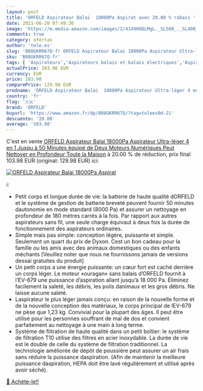 ```yaml
---
layout: post
title: 'ORFELD Aspirateur Balai  18000Pa Aspirat avec 20.00 % rabais '
date: 2021-06-20 07:49:36
image: 'https://m.media-amazon.com/images/I/4149H9DLMgL._SL500_._SL400_.jpg'
comments: true
category: ofertas
author: 'tole.es'
slug: 'B08GKRR67Q-fr ORFELD Aspirateur Balai 18000Pa Aspirateur Ultra-léger 4...'
sku: 'B08GKRR67Q-fr'
tags: [ 'Aspirateurs','Aspirateurs balais et balais électriques','Aspirateurs, entretien des sols et nettoyeurs de vitres','Cuisine et Maison','orfeld', ]
actualPrice: 103.98 EUR
currency: EUR
price: 103.98
comparePrice: 129.98 EUR
prodname: 'ORFELD Aspirateur Balai  18000Pa Aspirateur Ultra-léger 4 en 1  Jusqu à 50 Minutes  équipé de Deux Moteurs Numériques  Peut Nettoyer en Profondeur Toute la Maison'
country: 'fr'
flag: '🇫🇷'
brand: 'ORFELD'
buyurl: 'https://www.amazon.fr/dp/B08GKRR67Q/?tag=tolees0d-21'
descuento: '20.00'
average: '103.98'
---
```


C'est en vente [ORFELD Aspirateur Balai  18000Pa Aspirateur Ultra-léger 4 en 1  Jusqu à 50 Minutes  équipé de Deux Moteurs Numériques  Peut Nettoyer en Profondeur Toute la Maison](https://www.amazon.fr/dp/B08GKRR67Q/?tag=tolees0d-21)  à  20.00 % de réduction, prix final  103.98 EUR (original: 129.98 EUR) ici:

[![ORFELD Aspirateur Balai  18000Pa Aspirat](https://m.media-amazon.com/images/I/4149H9DLMgL._SL500_._SL400_.jpg)](https://www.amazon.fr/dp/B08GKRR67Q/?tag=tolees0d-21)

ℹ️:

- Petit corps et longue durée de vie: la batterie de haute qualité dORFELD et le système de gestion de batterie breveté peuvent fournir 50 minutes dautonomie en mode standard (8000 Pa) et assurer un nettoyage en profondeur de 180 mètres carrés à la fois. Par rapport aux autres aspirateurs sans fil, une seule charge équivaut à deux fois la durée de fonctionnement des aspirateurs ordinaires.
- Simple mais pas simple: conception légère, puissante et simple. Seulement un quart du prix de Dyxon. Cest un bon cadeau pour la famille ou les amis avec des animaux domestiques ou des enfants méchants [Veuillez noter que nous ne fournissons jamais de versions dessai gratuites du produit]
- Un petit corps a une énergie puissante: un cœur fort est caché derrière un corps léger. Le moteur «ouragan» sans balais d’ORFELD fournit à l’EV-679 une puissance d’aspiration allant jusqu’à 18 000 Pa. Éliminez facilement la saleté, les débris, les poils danimaux et les gros débris. Ne laisse aucune saleté.
- Laspirateur le plus léger jamais conçu: en raison de la nouvelle forme et de la nouvelle conception des matériaux, le corps principal de lEV-679 ne pèse que 1,23 kg. Convivial pour la plupart des âges. Il peut être utilisé pour les personnes souffrant de mal de dos et convient parfaitement au nettoyage à une main à long terme.
- Système de filtration de haute qualité dans un petit boîtier: le système de filtration T10 utilise des filtres en acier inoxydable. La durée de vie est le double de celle du système de filtration traditionnel. La technologie améliorée de dépôt de poussière peut assurer un air frais sans réduire la puissance daspiration. (Afin de maintenir la meilleure puissance daspiration, HEPA doit être lavé régulièrement et utilisé après avoir séché).

[🛒 Achète-le!!](https://www.amazon.fr/dp/B08GKRR67Q/?tag=tolees0d-21)
